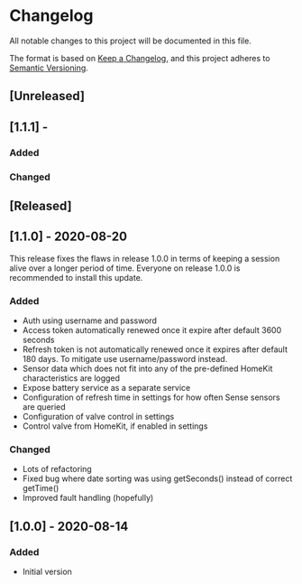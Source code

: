 # Changelog

All notable changes to this project will be documented in this file.

The format is based on [Keep a Changelog](https://keepachangelog.com/en/1.0.0/),
and this project adheres to [Semantic Versioning](https://semver.org/spec/v2.0.0.html).

## [Unreleased]

## [1.1.1] -

### Added

### Changed

## [Released]

## [1.1.0] - 2020-08-20

This release fixes the flaws in release 1.0.0 in terms of keeping a session alive
over a longer period of time. Everyone on release 1.0.0 is recommended to install this update. 

### Added

- Auth using username and password
- Access token automatically renewed once it expire after default 3600 seconds
- Refresh token is not automatically renewed once it expires after default 180 days. To mitigate use username/password instead.
- Sensor data which does not fit into any of the pre-defined HomeKit characteristics are logged
- Expose battery service as a separate service
- Configuration of refresh time in settings for how often Sense sensors are queried
- Configuration of valve control in settings
- Control valve from HomeKit, if enabled in settings

### Changed

- Lots of refactoring
- Fixed bug where date sorting was using getSeconds() instead of correct getTime()
- Improved fault handling (hopefully)

## [1.0.0] - 2020-08-14

### Added

- Initial version

